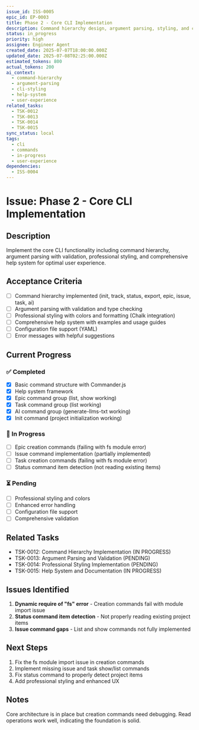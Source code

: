 ```yaml
---
issue_id: ISS-0005
epic_id: EP-0003
title: Phase 2 - Core CLI Implementation
description: Command hierarchy design, argument parsing, styling, and comprehensive help system
status: in_progress
priority: high
assignee: Engineer Agent
created_date: 2025-07-07T18:00:00.000Z
updated_date: 2025-07-08T02:25:00.000Z
estimated_tokens: 800
actual_tokens: 200
ai_context:
  - command-hierarchy
  - argument-parsing
  - cli-styling
  - help-system
  - user-experience
related_tasks:
  - TSK-0012
  - TSK-0013
  - TSK-0014
  - TSK-0015
sync_status: local
tags:
  - cli
  - commands
  - in-progress
  - user-experience
dependencies:
  - ISS-0004
---
```


# Issue: Phase 2 - Core CLI Implementation

## Description
Implement the core CLI functionality including command hierarchy, argument parsing with validation, professional styling, and comprehensive help system for optimal user experience.

## Acceptance Criteria
- [ ] Command hierarchy implemented (init, track, status, export, epic, issue, task, ai)
- [ ] Argument parsing with validation and type checking
- [ ] Professional styling with colors and formatting (Chalk integration)
- [ ] Comprehensive help system with examples and usage guides
- [ ] Configuration file support (YAML)
- [ ] Error messages with helpful suggestions

## Current Progress
### ✅ Completed
- [x] Basic command structure with Commander.js
- [x] Help system framework
- [x] Epic command group (list, show working)
- [x] Task command group (list working)
- [x] AI command group (generate-llms-txt working)
- [x] Init command (project initialization working)

### 🔄 In Progress
- [ ] Epic creation commands (failing with fs module error)
- [ ] Issue command implementation (partially implemented)
- [ ] Task creation commands (failing with fs module error)
- [ ] Status command item detection (not reading existing items)

### ⏳ Pending
- [ ] Professional styling and colors
- [ ] Enhanced error handling
- [ ] Configuration file support
- [ ] Comprehensive validation

## Related Tasks
- TSK-0012: Command Hierarchy Implementation (IN PROGRESS)
- TSK-0013: Argument Parsing and Validation (PENDING)
- TSK-0014: Professional Styling Implementation (PENDING)
- TSK-0015: Help System and Documentation (IN PROGRESS)

## Issues Identified
1. **Dynamic require of "fs" error** - Creation commands fail with module import issue
2. **Status command item detection** - Not properly reading existing project items
3. **Issue command gaps** - List and show commands not fully implemented

## Next Steps
1. Fix the fs module import issue in creation commands
2. Implement missing issue and task show/list commands
3. Fix status command to properly detect project items
4. Add professional styling and enhanced UX

## Notes
Core architecture is in place but creation commands need debugging. Read operations work well, indicating the foundation is solid.